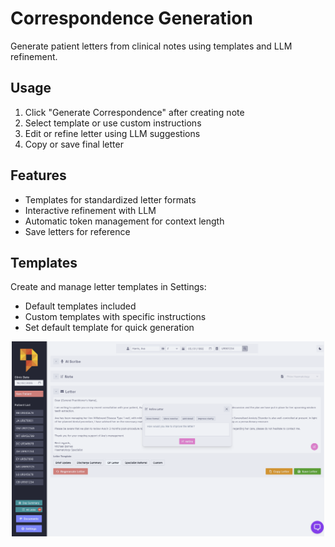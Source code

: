 # Correspondence Generation

Generate patient letters from clinical notes using templates and LLM refinement.

## Usage

1. Click "Generate Correspondence" after creating note
2. Select template or use custom instructions
3. Edit or refine letter using LLM suggestions
4. Copy or save final letter

## Features

- Templates for standardized letter formats
- Interactive refinement with LLM
- Automatic token management for context length
- Save letters for reference

## Templates

Create and manage letter templates in Settings:

- Default templates included
- Custom templates with specific instructions
- Set default template for quick generation

<p align="center">
<img src="../images/correspondence.png" width="500px" alt="Document Chat"/>
</p>
